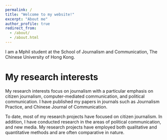 ```yaml
---
permalink: /
title: "Welcome to my website!"
excerpt: "About me"
author_profile: true
redirect_from: 
  - /about/
  - /about.html
---
```


I am a Mphil student at the School of Journalism and Communication, The Chinese University of Hong Kong.

My research interests
======
My research interests focus on journalism with a particular emphasis on citizen journalism, computer-mediated communication, and political communication. I have published my papers in journals such as Journalism Practice, and Chinese Journal of Communication.

To date, most of my research projects have focused on citizen journalism. In addition, I have conducted research in the areas of political communication, and new media. My research projects have employed both qualitative and quantitative methods and are often comparative in nature. 



